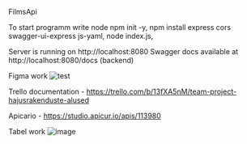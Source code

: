 

F i l m s A p i 

To start programm write node
npm init -y,
npm install express cors swagger-ui-express js-yaml,
node index.js,


Server is running on http://localhost:8080
Swagger docs available at http://localhost:8080/docs (backend)

Figma work ![test](https://github.com/user-attachments/assets/d9a071e4-1ca4-4c2d-b4a0-ec6fea43e92b)


Trello documentation - https://trello.com/b/13fXA5nM/team-project-hajusrakenduste-alused

Apicario - https://studio.apicur.io/apis/113980

Tabel work
![image](https://github.com/user-attachments/assets/526276fe-69ae-46ac-b217-5f4353a37b6d)



 
 
